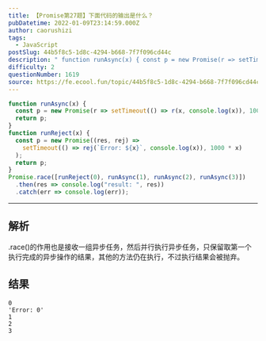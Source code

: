 ```yaml
---
title: 【Promise第27题】下面代码的输出是什么？
pubDatetime: 2022-01-09T23:14:59.000Z
author: caorushizi
tags:
  - JavaScript
postSlug: 44b5f8c5-1d8c-4294-b668-7f7f096cd44c
description: " function runAsync(x) { const p = new Promise(r => setTimeout(() => r(x, console.log(x)), 1000) ); return p; } function runReject(x) { const p = new Promise((res, rej) => setTimeout(() => rej(`Error: "
difficulty: 2
questionNumber: 1619
source: https://fe.ecool.fun/topic/44b5f8c5-1d8c-4294-b668-7f7f096cd44c
---
```


```js
function runAsync(x) {
  const p = new Promise(r => setTimeout(() => r(x, console.log(x)), 1000));
  return p;
}
function runReject(x) {
  const p = new Promise((res, rej) =>
    setTimeout(() => rej(`Error: ${x}`, console.log(x)), 1000 * x)
  );
  return p;
}
Promise.race([runReject(0), runAsync(1), runAsync(2), runAsync(3)])
  .then(res => console.log("result: ", res))
  .catch(err => console.log(err));
```

---

## 解析

.race()的作用也是接收一组异步任务，然后并行执行异步任务，只保留取第一个执行完成的异步操作的结果，其他的方法仍在执行，不过执行结果会被抛弃。

## 结果

```
0
'Error: 0'
1
2
3
```
